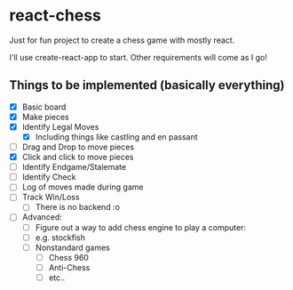 # react-chess
Just for fun project to create a chess game with mostly react.

I'll use create-react-app to start.
Other requirements will come as I go!

## Things to be implemented (basically everything)
- [x] Basic board
- [x] Make pieces
- [x] Identify Legal Moves
  - [x] Including things like castling and en passant
- [ ] Drag and Drop to move pieces
- [x] Click and click to move pieces
- [ ] Identify Endgame/Stalemate
- [ ] Identify Check
- [ ] Log of moves made during game
- [ ] Track Win/Loss
  - [ ] There is no backend :o
- [ ] Advanced:
  - [ ] Figure out a way to add chess engine to play a computer:
  - [ ] e.g. stockfish
  - [ ] Nonstandard games
    - [ ] Chess 960
    - [ ] Anti-Chess
    - [ ] etc..

